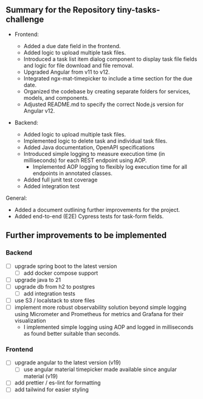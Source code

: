 ## Summary for the Repository tiny-tasks-challenge

- Frontend:
    - Added a due date field in the frontend.
    - Added logic to upload multiple task files.
    - Introduced a task list item dialog component to display task file fields and logic for file
      download and file removal.
    - Upgraded Angular from v11 to v12.
    - Integrated ngx-mat-timepicker to include a time section for the due date.
    - Organized the codebase by creating separate folders for services, models, and components.
    - Adjusted README.md to specify the correct Node.js version for Angular v12.


- Backend:
    - Added logic to upload multiple task files.
    - Implemented logic to delete task and individual task files.
    - Added Java documentation, OpenAPI specifications
    - Introduced simple logging to measure execution time (in milliseconds) for each REST endpoint
      using AOP.
        - Implemented AOP logging to flexibly log execution time for all endpoints in annotated
          classes.
    - Added full junit test coverage
    - Added integration test

General:

- Added a document outlining further improvements for the project.
- Added end-to-end (E2E) Cypress tests for task-form fields.

## Further improvements to be implemented

### Backend

- [ ] upgrade spring boot to the latest version
    - [ ] add docker compose support
- [ ] upgrade java to 21
- [ ] upgrade db from h2 to postgres
    - [ ] add integration tests
- [ ] use S3 / localstack to store files
- [ ] implement more robust observability solution beyond simple logging using Micrometer and
  Prometheus for metrics and Grafana for their visualization
    - I implemented simple logging using AOP and logged in milliseconds as found better suitable
      than seconds.

### Frontend

- [ ] upgrade angular to the latest version (v19)
    - [ ] use angular material timepicker made available since angular material (v19)
- [ ] add prettier / es-lint for formatting
- [ ] add tailwind for easier styling